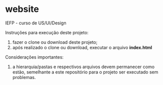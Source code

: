 # website
IEFP - curso de US/UI/Design

Instruções para execução deste projeto:

1) fazer o clone ou download deste projeto;
2) após realizado o clone ou download, executar o arquivo **index.html**

Considerações importantes:

1) a hierarquia/pastas e respectivos arquivos devem permanecer como estão, semelhante a este repositório para o projeto ser executado sem problemas.
